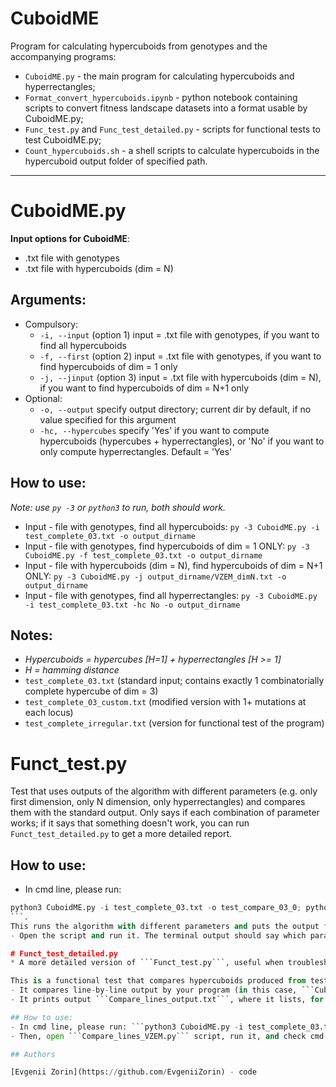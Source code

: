 # CuboidME

Program for calculating hypercuboids from genotypes and the accompanying programs:
- `CuboidME.py` - the main program for calculating hypercuboids and hyperrectangles; 
- `Format_convert_hypercuboids.ipynb` - python notebook containing scripts to convert fitness landscape datasets into a format usable by CuboidME.py; 
- `Func_test.py` and `Func_test_detailed.py` - scripts for functional tests to test CuboidME.py; 
- `Count_hypercuboids.sh` - a shell scripts to calculate hypercuboids in the hypercuboid output folder of specified path. 

---

# CuboidME.py

**Input options for CuboidME**: 
- .txt file with genotypes
- .txt file with hypercuboids (dim = N)

## Arguments:
- Compulsory:
  - ```-i, --input``` (option 1) input = .txt file with genotypes, if you want to find all hypercuboids
  - ```-f, --first``` (option 2) input = .txt file with genotypes, if you want to find hypercuboids of dim = 1 only
  - ```-j, --jinput``` (option 3) input = .txt file with hypercuboids (dim = N), if you want to find hypercuboids of dim = N+1 only 
- Optional:
  - ```-o, --output``` specify output directory; current dir by default, if no value specified for this argument
  - ```-hc, --hypercubes``` specify 'Yes' if you want to compute hypercuboids (hypercubes + hyperrectangles), or 'No' if you want to only compute hyperrectangles. Default = 'Yes'

## How to use:
*Note: use ```py -3``` or ```python3``` to run, both should work.*
- Input - file with genotypes, find all hypercuboids: ```py -3 CuboidME.py -i test_complete_03.txt -o output_dirname```
- Input - file with genotypes, find hypercuboids of dim = 1 ONLY: ```py -3 CuboidME.py -f test_complete_03.txt -o output_dirname```
- Input - file with hypercuboids (dim = N), find hypercuboids of dim = N+1 ONLY: ```py -3 CuboidME.py -j output_dirname/VZEM_dimN.txt -o output_dirname```
- Input - file with genotypes, find all hyperrectangles: ```py -3 CuboidME.py -i test_complete_03.txt -hc No -o output_dirname```

## Notes:
- *Hypercuboids = hypercubes [H=1] + hyperrectangles [H >= 1]*    
- *H = hamming distance*
- ```test_complete_03.txt``` (standard input; contains exactly 1 combinatorially complete hypercube of dim = 3)
- ```test_complete_03_custom.txt``` (modified version with 1+ mutations at each locus)
- ```test_complete_irregular.txt``` (version for functional test of the program)



# Funct_test.py

Test that uses outputs of the algorithm with different parameters (e.g. only first dimension, only N dimension, only hyperrectangles) and compares them with the standard output. 
Only says if each combination of parameter works; if it says that something doesn't work, you can run ```Funct_test_detailed.py``` to get a more detailed report. 

## How to use: 
- In cmd line, please run: 
```py
python3 CuboidME.py -i test_complete_03.txt -o test_compare_03_0; python3 CuboidME.py -i test_complete_03.txt -o test_compare_03_1 -hc No; python3 CuboidME.py -f test_complete_03.txt -o test_compare_03_2; python3 CuboidME.py -j test_compare_03_2/VZEM_dim1.txt -o test_compare_03_3; python3 CuboidME.py -i test_files/test_complete_irregular.txt -o test_compare_irregular
```. 
This runs the algorithm with different parameters and puts the output files into specified folders. 
- Open the script and run it. The terminal output should say which parameters worked by printing a green tick mark, or didn't work by printing a red cross. 

# Funct_test_detailed.py
* A more detailed version of ```Funct_test.py```, useful when troubleshooting the algorithm*. 

This is a functional test that compares hypercuboids produced from test_complete_03.txt test file with the expected files. Additionally, it produces a file ```Compare_lines_output.txt``` which details lines matching and not matching between the compared files; this is useful when making major changes to the script. 
- It compares line-by-line output by your program (in this case, ```CuboidME.py```) and the standard output (located in the folder ```test_expected_hypercuboids```)
- It prints output ```Compare_lines_output.txt```, where it lists, for each dimension, matching and non-matching lines in each of the compared files. 

## How to use:
- In cmd line, please run: ```python3 CuboidME.py -i test_complete_03.txt -o test_complete_03
- Then, open ```Compare_lines_VZEM.py``` script, run it, and check cmd line output - if everything is ok, then all arrows are green. 

## Authors

[Evgenii Zorin](https://github.com/EvgeniiZorin) - code
